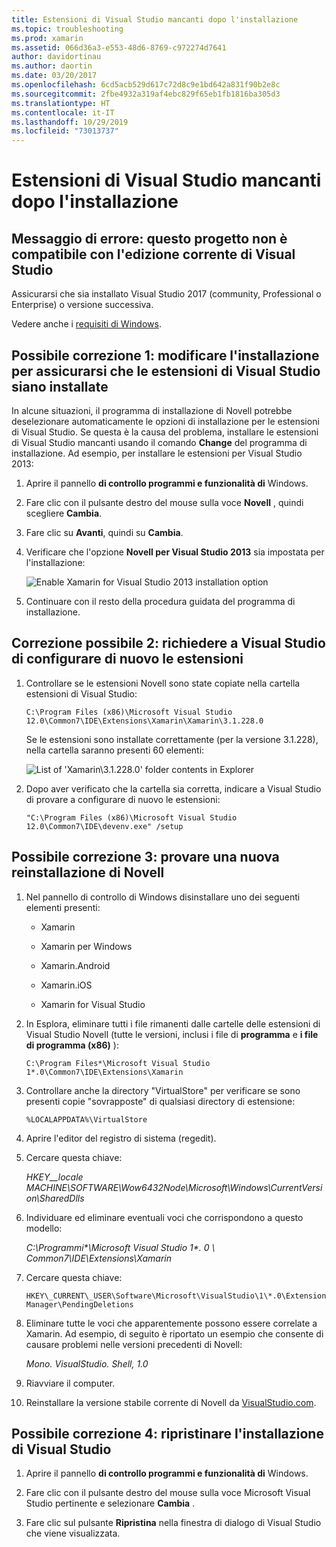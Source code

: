 ```yaml
---
title: Estensioni di Visual Studio mancanti dopo l'installazione
ms.topic: troubleshooting
ms.prod: xamarin
ms.assetid: 066d36a3-e553-48d6-8769-c972274d7641
author: davidortinau
ms.author: daortin
ms.date: 03/20/2017
ms.openlocfilehash: 6cd5acb529d617c72d8c9e1bd642a831f90b2e8c
ms.sourcegitcommit: 2fbe4932a319af4ebc829f65eb1fb1816ba305d3
ms.translationtype: HT
ms.contentlocale: it-IT
ms.lasthandoff: 10/29/2019
ms.locfileid: "73013737"
---
```

# <a name="missing-visual-studio-extensions-after-installation"></a>Estensioni di Visual Studio mancanti dopo l'installazione

## <a name="error-message-this-project-is-incompatible-with-the-current-edition-of-visual-studio"></a>Messaggio di errore: questo progetto non è compatibile con l'edizione corrente di Visual Studio

Assicurarsi che sia installato Visual Studio 2017 (community, Professional o Enterprise) o versione successiva.

Vedere anche i [requisiti di Windows](~/cross-platform/get-started/requirements.md#windows-requirements).

## <a name="possible-fix-1-change-the-installation-to-make-sure-the-visual-studio-extensions-are-installed"></a>Possibile correzione 1: modificare l'installazione per assicurarsi che le estensioni di Visual Studio siano installate

In alcune situazioni, il programma di installazione di Novell potrebbe deselezionare automaticamente le opzioni di installazione per le estensioni di Visual Studio. Se questa è la causa del problema, installare le estensioni di Visual Studio mancanti usando il comando **Change** del programma di installazione. Ad esempio, per installare le estensioni per Visual Studio 2013:

1. Aprire il pannello **di controllo programmi e funzionalità di** Windows.

2. Fare clic con il pulsante destro del mouse sulla voce **Novell** , quindi scegliere **Cambia**.

3. Fare clic su **Avanti**, quindi su **Cambia**.

4. Verificare che l'opzione **Novell per Visual Studio 2013** sia impostata per l'installazione:

    ![](missing-vs-extensions-images/installer.png "Enable Xamarin for Visual Studio 2013 installation option")

5. Continuare con il resto della procedura guidata del programma di installazione.

## <a name="possible-fix-2-ask-visual-studio-to-set-up-the-extensions-again"></a>Correzione possibile 2: richiedere a Visual Studio di configurare di nuovo le estensioni

1. Controllare se le estensioni Novell sono state copiate nella cartella estensioni di Visual Studio:

    `C:\Program Files (x86)\Microsoft Visual Studio 12.0\Common7\IDE\Extensions\Xamarin\Xamarin\3.1.228.0`

    Se le estensioni sono installate correttamente (per la versione 3.1.228), nella cartella saranno presenti 60 elementi:

    ![](missing-vs-extensions-images/folder.png "List of 'Xamarin\3.1.228.0' folder contents in Explorer")

2. Dopo aver verificato che la cartella sia corretta, indicare a Visual Studio di provare a configurare di nuovo le estensioni:

    `"C:\Program Files (x86)\Microsoft Visual Studio 12.0\Common7\IDE\devenv.exe" /setup`

## <a name="possible-fix-3-try-a-fresh-reinstall-of-xamarin"></a>Possibile correzione 3: provare una nuova reinstallazione di Novell

1. Nel pannello di controllo di Windows disinstallare uno dei seguenti elementi presenti:

    * Xamarin

    * Xamarin per Windows

    * Xamarin.Android

    * Xamarin.iOS

    * Xamarin for Visual Studio

2. In Esplora, eliminare tutti i file rimanenti dalle cartelle delle estensioni di Visual Studio Novell (tutte le versioni, inclusi i file di **programma** e **i file di programma (x86)** ):

    `C:\Program Files*\Microsoft Visual Studio 1*.0\Common7\IDE\Extensions\Xamarin`

3. Controllare anche la directory "VirtualStore" per verificare se sono presenti copie "sovrapposte" di qualsiasi directory di estensione:

    `%LOCALAPPDATA%\VirtualStore`

4. Aprire l'editor del registro di sistema (regedit).

5. Cercare questa chiave:

    _HKEY\_\_locale MACHINE\SOFTWARE\Wow6432Node\Microsoft\Windows\CurrentVersion\SharedDlls_

6. Individuare ed eliminare eventuali voci che corrispondono a questo modello:

    _C:\Programmi\*\Microsoft Visual Studio 1\*. 0 \ Common7\IDE\Extensions\Xamarin_

7. Cercare questa chiave:

    `HKEY\_CURRENT\_USER\Software\Microsoft\VisualStudio\1\*.0\ExtensionManager\PendingDeletions`

8. Eliminare tutte le voci che apparentemente possono essere correlate a Xamarin. Ad esempio, di seguito è riportato un esempio che consente di causare problemi nelle versioni precedenti di Novell:

    _Mono. VisualStudio. Shell, 1.0_

9. Riavviare il computer.

10. Reinstallare la versione stabile corrente di Novell da [VisualStudio.com](https://visualstudio.com/xamarin).

## <a name="possible-fix-4-repair-visual-studio-installation"></a>Possibile correzione 4: ripristinare l'installazione di Visual Studio

1. Aprire il pannello **di controllo programmi e funzionalità di** Windows.

2. Fare clic con il pulsante destro del mouse sulla voce Microsoft Visual Studio pertinente e selezionare **Cambia** .

3. Fare clic sul pulsante **Ripristina** nella finestra di dialogo di Visual Studio che viene visualizzata.
